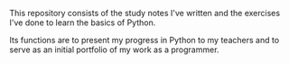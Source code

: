This repository consists of the study notes I've written and the exercises I've done to learn the basics of Python.

Its functions are to present my progress in Python to my teachers and to serve as an initial portfolio of my work as a programmer. 
